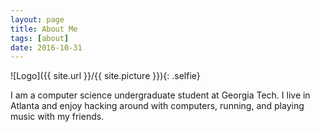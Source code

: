 ```yaml
---
layout: page
title: About Me
tags: [about]
date: 2016-10-31
---
```

![Logo]({{ site.url }}/{{ site.picture }}){: .selfie}

I am a computer science undergraduate student at Georgia Tech. I live
in Atlanta and enjoy hacking around with computers, running, and
playing music with my friends.
